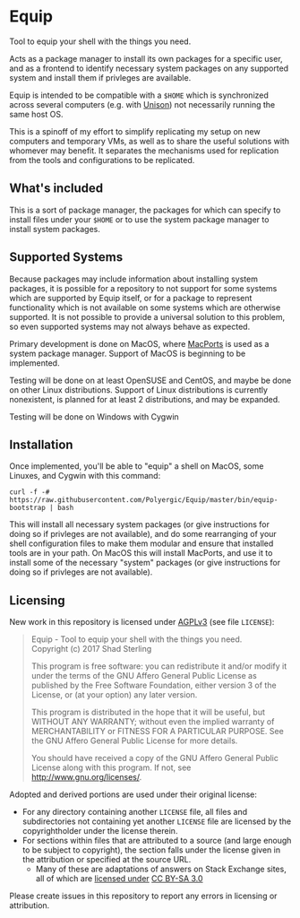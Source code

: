 # Equip

Tool to equip your shell with the things you need.

Acts as a package manager to install its own packages for a specific user, and as a frontend to identify necessary system packages on any supported system and install them if privleges are available.

Equip is intended to be compatible with a `$HOME` which is synchronized across several computers (e.g. with [Unison](https://www.cis.upenn.edu/~bcpierce/unison/)) not necessarily running the same host OS.

This is a spinoff of my effort to simplify replicating my setup on new computers and temporary VMs, as well as to share the useful solutions with whomever may benefit.  It separates the mechanisms used for replication from the tools and configurations to be replicated.

## What's included

This is a sort of package manager, the packages for which can specify to install files under your `$HOME` or to use the system package manager to install system packages.

## Supported Systems

Because packages may include information about installing system packages, it is possible for a repository to not support for some systems which are supported by Equip itself, or for a package to represent functionality which is not available on some systems which are otherwise supported.  It is not possible to provide a universal solution to this problem, so even supported systems may not always behave as expected.

Primary development is done on MacOS, where [MacPorts](https://www.macports.org/) is used as a system package manager.  Support of MacOS is beginning to be implemented.

Testing will be done on at least OpenSUSE and CentOS, and maybe be done on other Linux distributions.  Support of Linux distributions is currently nonexistent, is planned for at least 2 distributions, and may be expanded.

Testing will be done on Windows with Cygwin

## Installation

Once implemented, you'll be able to "equip" a shell on MacOS, some Linuxes, and Cygwin with this command:

    curl -f -# https://raw.githubusercontent.com/Polyergic/Equip/master/bin/equip-bootstrap | bash

This will install all necessary system packages (or give instructions for doing so if privleges are not available), and do some rearranging of your shell configuration files to make them modular and ensure that installed tools are in your path.  On MacOS this will install MacPorts, and use it to install some of the necessary "system" packages (or give instructions for doing so if privleges are not available).

## Licensing

New work in this repository is licensed under [AGPLv3](https://www.gnu.org/licenses/agpl-3.0.en.html) (see file `LICENSE`):

> Equip - Tool to equip your shell with the things you need. <br/>
> Copyright (c) 2017 Shad Sterling
> 
> This program is free software: you can redistribute it and/or modify
> it under the terms of the GNU Affero General Public License as
> published by the Free Software Foundation, either version 3 of the
> License, or (at your option) any later version.
> 
> This program is distributed in the hope that it will be useful,
> but WITHOUT ANY WARRANTY; without even the implied warranty of
> MERCHANTABILITY or FITNESS FOR A PARTICULAR PURPOSE.  See the
> GNU Affero General Public License for more details.
> 
> You should have received a copy of the GNU Affero General Public License
> along with this program.  If not, see <http://www.gnu.org/licenses/>.

Adopted and derived portions are used under their original license:
 - For any directory containing another `LICENSE` file, all files and subdirectories not containing yet another `LICENSE` file are licensed by the copyrightholder under the license therein.
 - For sections within files that are attributed to a source (and large enough to be subject to copyright), the section falls under the license given in the attribution or specified at the source URL.
   - Many of these are adaptations of answers on Stack Exchange sites, all of which are [licensed under](http://stackoverflow.com/help/licensing) [CC BY-SA 3.0](https://creativecommons.org/licenses/by-sa/3.0/)
<!---
; that license [allows derivative licensing under](https://wiki.creativecommons.org/wiki/License_Versions#Compatibility_mechanism_in_BY-SA_licenses) [CC BY-SA 4.0](https://creativecommons.org/licenses/by-sa/4.0/) which [allows derivative licensing under](https://creativecommons.org/share-your-work/licensing-considerations/compatible-licenses/) [GPLv3](https://www.gnu.org/licenses/gpl-3.0.en.html) which ... actually [does not allow derivative licensing] under(http://softwareengineering.stackexchange.com/questions/288292/can-i-take-a-gpl-program-and-relicense-my-changes-under-the-agpl?rq=1) [AGPLv3](https://www.gnu.org/licenses/agpl-3.0.en.html)
-->

Please create issues in this repository to report any errors in licensing or attribution.
